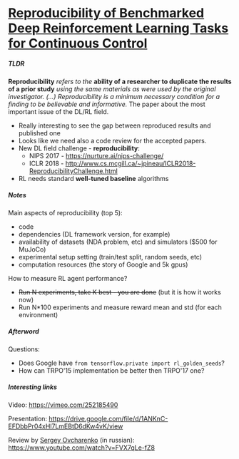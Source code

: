 # [Reproducibility of Benchmarked Deep Reinforcement Learning Tasks for Continuous Control](https://arxiv.org/abs/1708.04133)

##### TLDR

**Reproducibility** *refers to the* **ability of a researcher to duplicate the results of a prior study** *using the same materials as were used by the original investigator. (...) Reproducibility is a minimum necessary condition for a finding to be believable and informative.* The paper about the most important issue of the DL/RL field.

- Really interesting to see the gap between reproduced results and published one
- Looks like we need also a code review for the accepted papers.
- New DL field challenge - **reproducibility**:
  - NIPS 2017 - https://nurture.ai/nips-challenge/
  - ICLR 2018 - http://www.cs.mcgill.ca/~jpineau/ICLR2018-ReproducibilityChallenge.html
- RL needs standard **well-tuned baseline** algorithms

##### Notes

Main aspects of reproducibility  (top 5):

- code 
- dependencies (DL framework version, for example)
- availability of datasets (NDA problem, etc) and simulators ($500 for MuJoCo) 
- experimental setup setting (train/test split, random seeds, etc)
- computation resources (the story of Google and 5k gpus)

How to measure RL agent performance?

- ~~Run N experiments, take K best - you are done~~ (but it is how it works now)
- Run N*100 experiments and measure reward mean and std (for each environment)

##### Afterword

Questions:

- Does Google have `from tensorflow.private import rl_golden_seeds`?
- How can TRPO'15 implementation be better then TRPO'17 one?

##### Interesting links

Video: https://vimeo.com/252185490

Presentation: https://drive.google.com/file/d/1ANKnC-EFDbbPr04xHl7LmEBtD6dKw4vK/view

Review by [Sergey Ovcharenko](https://github.com/dudevil) (in russian): https://www.youtube.com/watch?v=FVX7qLe-fZ8